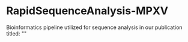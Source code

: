# RapidSequenceAnalysis-MPXV
Bioinformatics pipeline utilized for sequence analysis in our publication titled: ""
